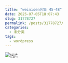 ```yaml
---
title: "weinisen合集 45-48"
date: 2025-07-05T18:07:43
slug: 31778727
permalink: /posts/31778727/
categories:
  - 未分类
tags:
  - wordpress
---
```


![钙片](/images/wp/31778727-e3f54df0.jpg)
